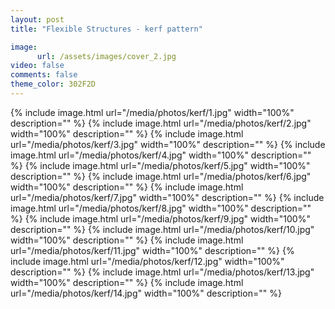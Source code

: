 ```yaml
---
layout: post
title: "Flexible Structures - kerf pattern"

image:
      url: /assets/images/cover_2.jpg
video: false
comments: false
theme_color: 302F2D
---
```


{% include image.html url="/media/photos/kerf/1.jpg" width="100%" description="" %}
{% include image.html url="/media/photos/kerf/2.jpg" width="100%" description="" %}
{% include image.html url="/media/photos/kerf/3.jpg" width="100%" description="" %}
{% include image.html url="/media/photos/kerf/4.jpg" width="100%" description="" %}
{% include image.html url="/media/photos/kerf/5.jpg" width="100%" description="" %}
{% include image.html url="/media/photos/kerf/6.jpg" width="100%" description="" %}
{% include image.html url="/media/photos/kerf/7.jpg" width="100%" description="" %}
{% include image.html url="/media/photos/kerf/8.jpg" width="100%" description="" %}
{% include image.html url="/media/photos/kerf/9.jpg" width="100%" description="" %}
{% include image.html url="/media/photos/kerf/10.jpg" width="100%" description="" %}
{% include image.html url="/media/photos/kerf/11.jpg" width="100%" description="" %}
{% include image.html url="/media/photos/kerf/12.jpg" width="100%" description="" %}
{% include image.html url="/media/photos/kerf/13.jpg" width="100%" description="" %}
{% include image.html url="/media/photos/kerf/14.jpg" width="100%" description="" %}
